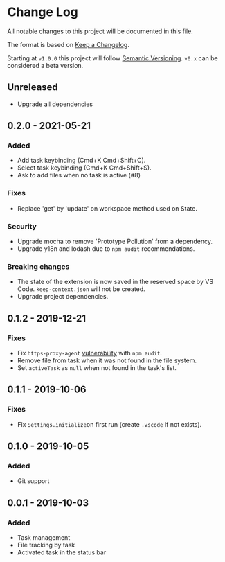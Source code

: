 # Change Log

All notable changes to this project will be documented in this file.

The format is based on [Keep a Changelog](https://keepachangelog.com/en/1.0.0/).

Starting at `v1.0.0` this project will follow [Semantic Versioning](https://semver.org/spec/v2.0.0.html). `v0.x` can be considered a beta version.

## Unreleased
- Upgrade all dependencies

## 0.2.0 - 2021-05-21

### Added

- Add task keybinding (Cmd+K Cmd+Shift+C).
- Select task keybinding (Cmd+K Cmd+Shift+S).
- Ask to add files when no task is active (#8)

### Fixes
- Replace 'get' by 'update' on workspace method used on State.

### Security
- Upgrade mocha to remove 'Prototype Pollution' from a dependency.
- Upgrade y18n and lodash due to `npm audit` recommendations.

### Breaking changes
- The state of the extension is now saved in the reserved space by VS Code. `keep-context.json` will not be created.
- Upgrade project dependencies.

## 0.1.2 - 2019-12-21

### Fixes
- Fix `https-proxy-agent` [vulnerability](https://www.npmjs.com/advisories/1184) with `npm audit`.
- Remove file from task when it was not found in the file system.
- Set `activeTask` as `null` when not found in the task's list.

## 0.1.1 - 2019-10-06

### Fixes
- Fix `Settings.initialize`on first run (create `.vscode` if not exists).

## 0.1.0 - 2019-10-05

### Added

- Git support

## 0.0.1 - 2019-10-03

### Added

- Task management
- File tracking by task
- Activated task in the status bar
